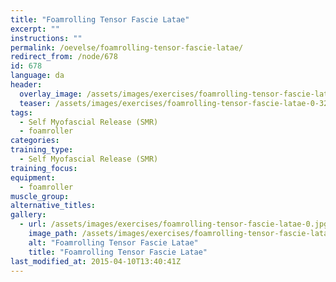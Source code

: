 ```yaml
---
title: "Foamrolling Tensor Fascie Latae"
excerpt: ""
instructions: ""
permalink: /oevelse/foamrolling-tensor-fascie-latae/
redirect_from: /node/678
id: 678
language: da
header:
  overlay_image: /assets/images/exercises/foamrolling-tensor-fascie-latae-0.jpg
  teaser: /assets/images/exercises/foamrolling-tensor-fascie-latae-0-320.jpg
tags:
  - Self Myofascial Release (SMR)
  - foamroller
categories:
training_type: 
  - Self Myofascial Release (SMR)
training_focus: 
equipment:
  - foamroller
muscle_group:
alternative_titles:
gallery:
  - url: /assets/images/exercises/foamrolling-tensor-fascie-latae-0.jpg
    image_path: /assets/images/exercises/foamrolling-tensor-fascie-latae-0-320.jpg
    alt: "Foamrolling Tensor Fascie Latae"
    title: "Foamrolling Tensor Fascie Latae"
last_modified_at: 2015-04-10T13:40:41Z
---
```



